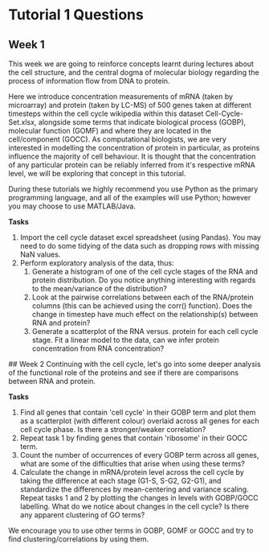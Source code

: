 # Tutorial 1 Questions
## Week 1
This week we are going to reinforce concepts learnt during lectures about the cell structure, and the central dogma of molecular biology regarding the process of information flow from DNA to protein.

Here we introduce concentration measurements of mRNA (taken by microarray) and protein (taken by LC-MS) of 500 genes taken at different timesteps within the cell cycle wikipedia within this dataset Cell-Cycle-Set.xlsx, alongside some terms that indicate biological process (GOBP), molecular function (GOMF) and where they are located in the cell/component (GOCC). As computational biologists, we are very interested in modelling the concentration of protein in particular, as proteins influence the majority of cell behaviour. It is thought that the concentration of any particular protein can be reliably inferred from it's respective mRNA level, we will be exploring that concept in this tutorial.

During these tutorials we highly recommend you use Python as the primary programming language, and all of the examples will use Python; however you may choose to use MATLAB/Java.

**Tasks**
1. Import the cell cycle dataset excel spreadsheet (using Pandas). You may need to do some tidying of the data such as dropping rows with missing NaN values.
2. Perform exploratory analysis of the data, thus:
    1. Generate a histogram of one of the cell cycle stages of the RNA and protein distribution. Do you notice anything interesting with regards to the mean/variance of the distribution?
    2. Look at the pairwise correlations between each of the RNA/protein columns (this can be achieved using the corr() function). Does the change in timestep have much effect on the relationship(s) between RNA and protein?
    3. Generate a scatterplot of the RNA versus. protein for each cell cycle stage. Fit a linear model to the data, can we infer protein concentration from RNA concentration?

## Week 2
Continuing with the cell cycle, let's go into some deeper analysis of the functional role of the proteins and see if there are comparisons between RNA and protein.

**Tasks**
1. Find all genes that contain 'cell cycle' in their GOBP term and plot them as a scatterplot (with different colour) overlaid across all genes for each cell cycle phase. Is there a stronger/weaker correlation?
2. Repeat task 1 by finding genes that contain 'ribosome' in their GOCC term.
3. Count the number of occurrences of every GOBP term across all genes, what are some of the difficulties that arise when using these terms?
4. Calculate the change in mRNA/protein level across the cell cycle by taking the difference at each stage (G1-S, S-G2, G2-G1), and standardize the differences by mean-centering and variance scaling. Repeat tasks 1 and 2 by plotting the changes in levels with GOBP/GOCC labelling. What do we notice about changes in the cell cycle? Is there any apparent clustering of GO terms?

We encourage you to use other terms in GOBP, GOMF or GOCC and try to find clustering/correlations by using them.